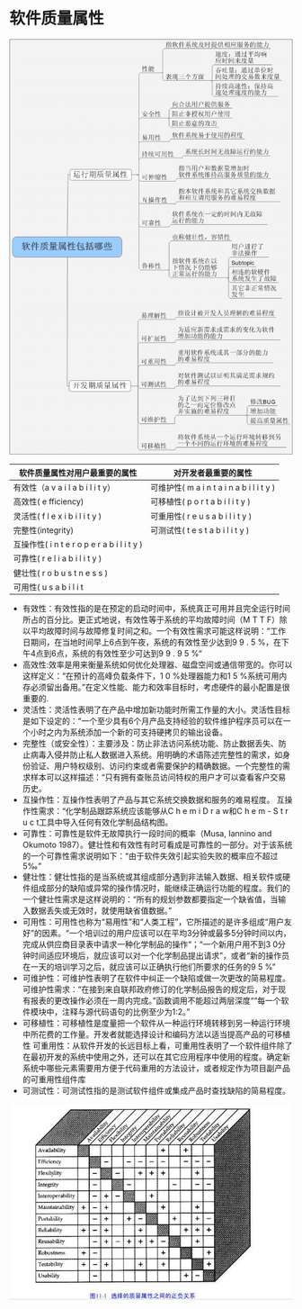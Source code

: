 # 软件质量属性

![](software_architecture_properties.jpg)


|软件质量属性对用户最重要的属性  |对开发者最重要的属性|
| --- | --- |
|有效性（a v a i l a b i l i t y）  |可维护性( m a i n t a i n a b i l i t y )    |
|高效性( e fficiency)   |可移植性( p o r t a b i l i t y )|
| 灵活性( f l e x i b i l i t y )  |可重用性( r e u s a b i l i t y )|
|完整性(integrity)  |可测试性( t e s t a b i l i t y )|
|互操作性( i n t e r o p e r a b i l i t y )||
|可靠性( r e l i a b i l i t y )||
|健壮性( r o b u s t n e s s )||
|可用性( u s a b i l i t||


* 有效性：有效性指的是在预定的启动时间中，系统真正可用并且完全运行时间所占的百分比。更正式地说，有效性等于系统的平均故障时间（M T T F）除以平均故障时间与故障修复时间之和。一个有效性需求可能这样说明：“工作日期间，在当地时间早上6点到午夜，系统的有效性至少达到9 9 . 5 %，在下午4点到6点，系统的有效性至少可达到9 9 . 9 5 %“
* 高效性:效率是用来衡量系统如何优化处理器、磁盘空间或通信带宽的。你可以这样定义：“在预计的高峰负载条件下，1 0 %处理器能力和1 5 %系统可用内存必须留出备用。”在定义性能、能力和效率目标时，考虑硬件的最小配置是很重要的.
* 灵活性：灵活性表明了在产品中增加新功能时所需工作量的大小。灵活性目标是如下设定的：“一个至少具有6个月产品支持经验的软件维护程序员可以在一个小时之内为系统添加一个新的可支持硬拷贝的输出设备。
* 完整性（或安全性）：主要涉及：防止非法访问系统功能、防止数据丢失、防止病毒入侵并防止私人数据进入系统。用明确的术语陈述完整性的需求，如身份验证、用户特权级别、访问约束或者需要保护的精确数据。一个完整性的需求样本可以这样描述：“只有拥有查账员访问特权的用户才可以查看客户交易历史。
* 互操作性：互操作性表明了产品与其它系统交换数据和服务的难易程度。
互操作性需求：“化学制品跟踪系统应该能够从C h e m i D r a w和C h e m - S t r u c t工具中导入任何有效化学制品结构图。
* 可靠性：可靠性是软件无故障执行一段时间的概率（Musa, Iannino and Okumoto 1987）。健壮性和有效性有时可看成是可靠性的一部分。对于该系统的一个可靠性需求说明如下：“由于软件失效引起实验失败的概率应不超过5‰”
* 健壮性：健壮性指的是当系统或其组成部分遇到非法输入数据、相关软件或硬件组成部分的缺陷或异常的操作情况时，能继续正确运行功能的程度。我们的一个健壮性需求是这样说明的：“所有的规划参数都要指定一个缺省值，当输入数据丢失或无效时，就使用缺省值数据。”
* 可用性：可用性也称为“易用性”和“人类工程”，它所描述的是许多组成“用户友好”的因素。“一个培训过的用户应该可以在平均3分钟或最多5分钟时间以内，完成从供应商目录表中请求一种化学制品的操作“；“一个新用户用不到3 0分钟时间适应环境后，就应该可以对一个化学制品提出请求”，或者“新的操作员在一天的培训学习之后，就应该可以正确执行他们所要求的任务的9 5 %”
* 可维护性：可维护性表明了在软件中纠正一个缺陷或做一次更改的简易程度。可维护性需求：“在接到来自联邦政府修订的化学制品报告的规定后，对于现有报表的更改操作必须在一周内完成。”函数调用不能超过两层深度““每一个软件模块中，注释与源代码语句的比例至少为1∶2。”
* 可移植性：可移植性是度量把一个软件从一种运行环境转移到另一种运行环境中所花费的工作量。开发者就能选择设计和编码方法以适当提高产品的可移植性
可重用性：从软件开发的长远目标上看，可重用性表明了一个软件组件除了在最初开发的系统中使用之外，还可以在其它应用程序中使用的程度。确定新系统中哪些元素需要用方便于代码重用的方法设计，或者规定作为项目副产品的可重用性组件库
* 可测试性：可测试性指的是测试软件组件或集成产品时查找缺陷的简易程度。

![](software_architecture_properties_influence.jpg)
